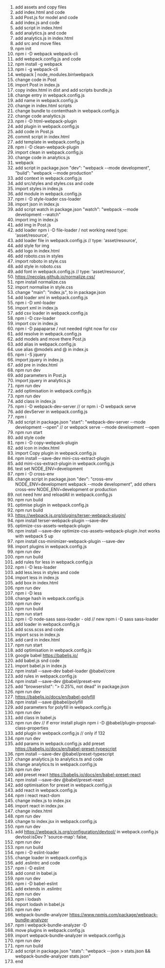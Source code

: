 1. add assets and copy files
2. add index.html and code
3. add Post.js for model and code
4. add index.js and code
5. add script in index.html
6. add analytics.js and code
7. add analytics.js in index.html
8. add src and move files
9. npm init
10. npm i -D webpack webpack-cli
11. add webpack.config.js and code
12. npm install -g webpack
13. npm i -g webpack-cli
14. webpack | node_modules\.bin\webpack
15. change code in Post
16. import Post in index.js
17. copy index.html in dist and add scripts bundle.js
18. change entry in webpack.config.js
19. add name in webpack.config.js
20. change in index.html scripts
21. change bundle to contenthash in webpack.config.js
22. change code analytics.js
23. npm i -D html-webpack-plugin
24. add plugin in webpack.config.js
25. add code in Post.js
26. commit script in index.html
27. add template in webpack.config.js
28. npm i -D clean-webpack-plugin
29. import clean in webpack.config.js
30. change code in analytics.js
31. webpack
32. add script in package.json "dev": "webpack --mode development",
    "build": "webpack --mode production"
33. add context in webpack.config.js
34. add src/styles and styles.css and code
35. import styles in index.js
36. add module in webpack.config.js
37. npm i -D style-loader css-loader
38. import json in index.js
39. add script watch in package.json "watch": "webpack --mode development --watch"
40. import img in index.js
41. add img in Post.js
42. add loader npm i -D file-loader / not working need type: 'asset/resource',
43. add loader file in webpack.config.js // type: 'asset/resource',
44. add style for img
45. add logo in index.html
46. add roboto.css in styles
47. import roboto in style.css
48. add style in roboto.css
49. add font in webpack.config.js // type: 'asset/resource',
50. https://necolas.github.io/normalize.css/
51. npm install normalize.css
52. import normalise in style.css
53. change "main": "index.js", to  in package.json
54. add loader xml in webpack.config.js
55. npm i -D xml-loader
56. import xml in index.js
57. add csv loader in webpack.config.js
58. npm i -D csv-loader
59. import csv in index.js
60. npm i -D papaparse / not needed right now for csv
61. add resolve in webpack.config.js
62. add models and move there Post.js
63. add alias in webpack.config.js
64. use alias @models and @ in index.js
65. npm i -S jquery
66. import jquery in index.js
67. add pre in index.html
68. npm run dev
69. add parameters in Post.js
70. import jquery in analytics.js
71. npm run dev
72. add optimisation in webpack.config.js
73. npm run dev
74. add class in index.js
75. npm i -D webpack-dev-server // or npm i -D webpack serve
76. add devServer in webpack.config.js
77. npm i
78. add script in package.json "start": "webpack-dev-server --mode development --open" // or webpack serve --mode development --open
79. npm run start
80. add style code
81. npm i -D copy-webpack-plugin
82. add icon in index.html
83. import Copy plugin in webpack.config.js
84. npm install --save-dev mini-css-extract-plugin
85. add mini-css-extract-plugin in webpack.config.js
86. test set NODE_ENV=development
87. npm i -D cross-env
88. change script in package.json "dev": "cross-env NODE_ENV=development webpack --mode development", add others cross-env NODE_ENV=development or production
89. not need hmr and reloadAll in webpack.config.js
90. npm run build
91. optimise plugin in webpack.config.js
92. npm run build
93. https://webpack.js.org/plugins/terser-webpack-plugin/
94. npm install terser-webpack-plugin --save-dev
95. optimize-css-assets-webpack-plugin
96. npm install --save-dev optimize-css-assets-webpack-plugin /not works with webpack 5 up
97. npm install css-minimizer-webpack-plugin --save-dev
98. import plugins in webpack.config.js
99. npm run dev
100. npm run build
101. add rules for less in webpack.config.js
102. npm i -D less-loader
103. add less.less in styles and code
104. import  less in index.js
105. add box in index.html
106. npm run dev
107. npm i -D less 
108. change hash in webpack.config.js
109. npm run dev
110. npm run build
111. npm run start
112. npm i -D node-sass sass-loader - old // new npm i -D sass sass-loader
113. add loader in webpack.config.js
114. add scss.scss and code
115. import scss in index.js
116. add card in index.html
117. npm run start
118. add optimisation in webpack.config.js
119. google babel https://babeljs.io/
120. add babel.js snd code
121. import babel.js in index.js 
122. npm install --save-dev babel-loader @babel/core
123. add rules in webpack.config.js
124. npm install --save-dev @babel/preset-env
125. add "browserslist": "> 0.25%, not dead" in package.json
126. npm run dev
127. https://babeljs.io/docs/en/babel-polyfill
128. npm install --save @babel/polyfill
129. add parameters for polyfill in webpack.config.js
130. npm run dev
131. add class in babel.js
132. npm run dev // if error install plugin npm i -D @babel/plugin-proposal-class-properties 
133. add plugin in webpack.config.js // only if 132
134. npm run dev
135. add params in webpack.config.js add preset  https://babeljs.io/docs/en/babel-preset-typescript
136. npm install --save-dev @babel/preset-typescript
137. change analytics.js to analytics.ts and code
138. change analytics.ts in webpack.config.js
139. npm run dev
140. add preset react https://babeljs.io/docs/en/babel-preset-react
141. npm install --save-dev @babel/preset-react
142. add optimisation for preset in webpack.config.js
143. add react in webpack.config.js
144. npm i react react-dom
145. change index.js to index.jsx
146. import react in index.jsx
147. change index.html
148. npm run dev
149. change to index.jsx in webpack.config.js
150. npm run dev
151. add https://webpack.js.org/configuration/devtool/ in webpack.config.js devtool:isDev ? 'source-map': false,
152. npm run dev
153. npm run build
154. npm i -D eslint-loader
155. change loader in webpack.config.js
156. add .eslintrc and code
157. npm i -D eslint
158. add const in babel.js
159. npm run dev
160. npm i -D babel-eslint
161. add extends in .eslintrc 
162. npm run dev
163. npm i lodash
164. import lodash in babel.js
165. npm run dev
166. webpack-bundle-analyzer https://www.npmjs.com/package/webpack-bundle-analyzer
167. npm i webpack-bundle-analyzer -D
168. move plugins in webpack.config.js
169. import webpack-bundle-analyzer in webpack.config.js
170. npm run dev
171. npm run build
172. add script in package.json "stats": "webpack --json > stats.json && webpack-bundle-analyzer stats.json"
173. end